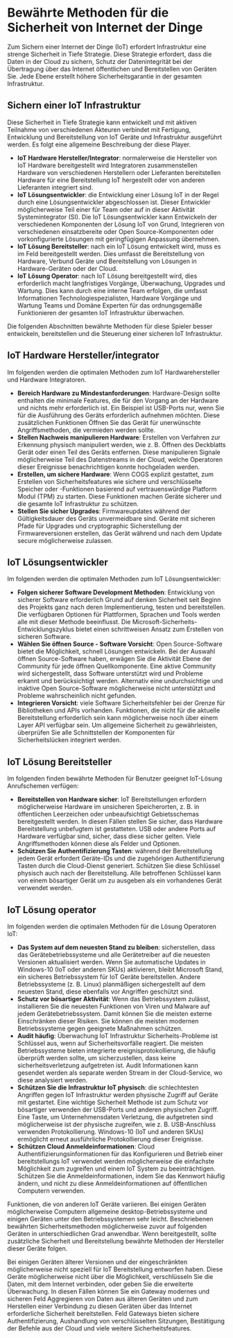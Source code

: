 # <a name="internet-of-things-security-best-practices"></a>Bewährte Methoden für die Sicherheit von Internet der Dinge

Zum Sichern einer Internet der Dinge (IoT) erfordert Infrastruktur eine strenge Sicherheit in Tiefe Strategie. Diese Strategie erfordert, dass die Daten in der Cloud zu sichern, Schutz der Datenintegrität bei der Übertragung über das Internet öffentlichen und Bereitstellen von Geräten Sie. Jede Ebene erstellt höhere Sicherheitsgarantie in der gesamten Infrastruktur.

## <a name="secure-an-iot-infrastructure"></a>Sichern einer IoT Infrastruktur

Diese Sicherheit in Tiefe Strategie kann entwickelt und mit aktiven Teilnahme von verschiedenen Akteuren verbindet mit Fertigung, Entwicklung und Bereitstellung von IoT Geräte und Infrastruktur ausgeführt werden. Es folgt eine allgemeine Beschreibung der diese Player.  

- **IoT Hardware Hersteller/Integrator**: normalerweise die Hersteller von IoT Hardware bereitgestellt wird Integratoren zusammenstellen Hardware von verschiedenen Herstellern oder Lieferanten bereitstellen Hardware für eine Bereitstellung IoT hergestellt oder von anderen Lieferanten integriert sind.
- **IoT Lösungsentwickler**: die Entwicklung einer Lösung IoT in der Regel durch eine Lösungsentwickler abgeschlossen ist. Dieser Entwickler möglicherweise Teil einer für Team oder auf in dieser Aktivität Systemintegrator (SI). Die IoT Lösungsentwickler kann Entwickeln der verschiedenen Komponenten der Lösung IoT von Grund, Integrieren von verschiedenen einsatzbereite oder Open Source-Komponenten oder vorkonfigurierte Lösungen mit geringfügigen Anpassung übernehmen.
- **IoT Lösung Bereitsteller**: nach ein IoT Lösung entwickelt wird, muss es im Feld bereitgestellt werden. Dies umfasst die Bereitstellung von Hardware, Verbund Geräte und Bereitstellung von Lösungen in Hardware-Geräten oder der Cloud.
- **IoT Lösung Operator**: nach IoT Lösung bereitgestellt wird, dies erforderlich macht langfristiges Vorgänge, Überwachung, Upgrades und Wartung. Dies kann durch eine interne Team erfolgen, die umfasst Informationen Technologiespezialisten, Hardware Vorgänge und Wartung Teams und Domäne Experten für das ordnungsgemäße Funktionieren der gesamten IoT Infrastruktur überwachen.

Die folgenden Abschnitten bewährte Methoden für diese Spieler besser entwickeln, bereitstellen und die Steuerung einer sicheren IoT Infrastruktur.

## <a name="iot-hardware-manufacturerintegrator"></a>IoT Hardware Hersteller/integrator

Im folgenden werden die optimalen Methoden zum IoT Hardwarehersteller und Hardware Integratoren.

- **Bereich Hardware zu Mindestanforderungen**: Hardware-Design sollte enthalten die minimale Features, die für den Vorgang an der Hardware und nichts mehr erforderlich ist. Ein Beispiel ist USB-Ports nur, wenn Sie für die Ausführung des Geräts erforderlich aufnehmen möchten. Diese zusätzlichen Funktionen Öffnen Sie das Gerät für unerwünschte Angriffsmethoden, die vermieden werden sollte.
- **Stellen Nachweis manipulieren Hardware**: Erstellen von Verfahren zur Erkennung physisch manipuliert werden, wie z. B. Öffnen des Deckblatts Gerät oder einen Teil des Geräts entfernen. Diese manipulieren Signale möglicherweise Teil des Datenstreams in der Cloud, welche Operatoren dieser Ereignisse benachrichtigen konnte hochgeladen werden.
- **Erstellen, um sichere Hardware**: Wenn COGS explizit gestattet, zum Erstellen von Sicherheitsfeatures wie sichere und verschlüsselte Speicher oder -Funktionen basierend auf vertrauenswürdige Platform Modul (TPM) zu starten. Diese Funktionen machen Geräte sicherer und die gesamte IoT Infrastruktur zu schützen.
- **Stellen Sie sicher Upgrades**: Firmwareupdates während der Gültigkeitsdauer des Geräts unvermeidbare sind. Geräte mit sicheren Pfade für Upgrades und cryptographic Sicherstellung der Firmwareversionen erstellen, das Gerät während und nach dem Update secure möglicherweise zulassen.

## <a name="iot-solution-developer"></a>IoT Lösungsentwickler

Im folgenden werden die optimalen Methoden zum IoT Lösungsentwickler:

- **Folgen sicherer Software Development Methoden**: Entwicklung von sicherer Software erforderlich Grund auf denken Sicherheit seit Beginn des Projekts ganz nach deren Implementierung, testen und bereitstellen. Die verfügbaren Optionen für Plattformen, Sprachen und Tools werden alle mit dieser Methode beeinflusst. Die Microsoft-Sicherheits-Entwicklungszyklus bietet einen schrittweisen Ansatz zum Erstellen von sicheren Software.
- **Wählen Sie öffnen Source - Software Vorsicht**: Open Source-Software bietet die Möglichkeit, schnell Lösungen entwickeln. Bei der Auswahl öffnen Source-Software haben, erwägen Sie die Aktivität Ebene der Community für jede öffnen Quellkomponente. Eine aktive Community wird sichergestellt, dass Software unterstützt wird und Probleme erkannt und berücksichtigt werden. Alternativ eine undurchsichtige und inaktive Open Source-Software möglicherweise nicht unterstützt und Probleme wahrscheinlich nicht gefunden.
- **Integrieren Vorsicht**: viele Software Sicherheitsfehler bei der Grenze für Bibliotheken und APIs vorhanden. Funktionen, die nicht für die aktuelle Bereitstellung erforderlich sein kann möglicherweise noch über einem Layer API verfügbar sein. Um allgemeine Sicherheit zu gewährleisten, überprüfen Sie alle Schnittstellen der Komponenten für Sicherheitslücken integriert werden.      

## <a name="iot-solution-deployer"></a>IoT Lösung Bereitsteller

Im folgenden finden bewährte Methoden für Benutzer geeignet IoT-Lösung Anrufschemen verfügen:

- **Bereitstellen von Hardware sicher**: IoT Bereitstellungen erfordern möglicherweise Hardware im unsicheren Speicherorten, z. B. in öffentlichen Leerzeichen oder unbeaufsichtigt Gebietsschemas bereitgestellt werden. In diesen Fällen stellen Sie sicher, dass Hardware Bereitstellung unbefugtem ist gestatteten. USB oder andere Ports auf Hardware verfügbar sind, sicher, dass diese sicher gelten. Viele Angriffsmethoden können diese als Felder und Optionen.
- **Schützen Sie Authentifizierung Tasten**: während der Bereitstellung jedem Gerät erfordert Geräte-IDs und die zugehörigen Authentifizierung Tasten durch die Cloud-Dienst generiert. Schützen Sie diese Schlüssel physisch auch nach der Bereitstellung. Alle betroffenen Schlüssel kann von einem bösartiger Gerät um zu ausgeben als ein vorhandenes Gerät verwendet werden.

## <a name="iot-solution-operator"></a>IoT Lösung operator

Im folgenden werden die optimalen Methoden für die Lösung Operatoren IoT:

- **Das System auf dem neuesten Stand zu bleiben**: sicherstellen, dass das Gerätebetriebssysteme und alle Gerätetreiber auf die neuesten Versionen aktualisiert werden. Wenn Sie automatische Updates in Windows-10 (IoT oder anderen SKUs) aktivieren, bleibt Microsoft Stand, ein sicheres Betriebssystem für IoT Geräte bereitstellen. Andere Betriebssysteme (z. B. Linux) planmäßigen sichergestellt auf dem neuesten Stand, diese ebenfalls vor Angriffen geschützt sind.
- **Schutz vor bösartiger Aktivität**: Wenn das Betriebssystem zulässt, installieren Sie die neuesten Funktionen von Viren und Malware auf jedem Gerätebetriebssystem. Damit können Sie die meisten externe Einschränken dieser Risiken. Sie können die meisten modernen Betriebssysteme gegen geeignete Maßnahmen schützen.
- **Audit häufig**: Überwachung IoT Infrastruktur Sicherheits-Probleme ist Schlüssel aus, wenn auf Sicherheitsvorfälle reagiert. Die meisten Betriebssysteme bieten integrierte ereignisprotokollierung, die häufig überprüft werden sollte, um sicherzustellen, dass keine sicherheitsverletzung aufgetreten ist. Audit Informationen kann gesendet werden als separate werden Stream in der Cloud-Service, wo diese analysiert werden.
- **Schützen Sie die Infrastruktur IoT physisch**: die schlechtesten Angriffen gegen IoT Infrastruktur werden physische Zugriff auf Geräte mit gestartet. Eine wichtige Sicherheit Methode ist zum Schutz vor bösartiger verwenden der USB-Ports und anderen physischen Zugriff. Eine Taste, um Unternehmensdaten Verletzung, die aufgetreten sind möglicherweise ist der physische zugreifen, wie z. B. USB-Anschluss verwenden Protokollierung. Windows-10 (IoT und anderen SKUs) ermöglicht erneut ausführliche Protokollierung dieser Ereignisse.
- **Schützen Cloud Anmeldeinformationen**: Cloud Authentifizierungsinformationen für das Konfigurieren und Betrieb einer bereitstellungs IoT verwendet werden möglicherweise die einfachste Möglichkeit zum zugreifen und einem IoT System zu beeinträchtigen. Schützen Sie die Anmeldeinformationen, indem Sie das Kennwort häufig ändern, und nicht zu diese Anmeldeinformationen auf öffentlichen Computern verwenden.

Funktionen, die von anderen IoT Geräte variieren. Bei einigen Geräten möglicherweise Computern allgemeine desktop-Betriebssysteme und einigen Geräten unter den Betriebssystemen sehr leicht. Beschriebenen bewährten Sicherheitsmethoden möglicherweise zuvor auf folgenden Geräten in unterschiedlichen Grad anwendbar. Wenn bereitgestellt, sollte zusätzliche Sicherheit und Bereitstellung bewährte Methoden der Hersteller dieser Geräte folgen.

Bei einigen Geräten älterer Versionen und der eingeschränkten möglicherweise nicht speziell für IoT Bereitstellung entworfen haben. Diese Geräte möglicherweise nicht über die Möglichkeit, verschlüsseln Sie die Daten, mit dem Internet verbinden, oder geben Sie die erweiterte Überwachung. In diesen Fällen können Sie ein Gateway modernes und sicheren Feld Aggregieren von Daten aus älteren Geräten und zum Herstellen einer Verbindung zu diesen Geräten über das Internet erforderliche Sicherheit bereitstellen. Feld Gateways bieten sichere Authentifizierung, Aushandlung von verschlüsselten Sitzungen, Bestätigung der Befehle aus der Cloud und viele weitere Sicherheitsfeatures.
